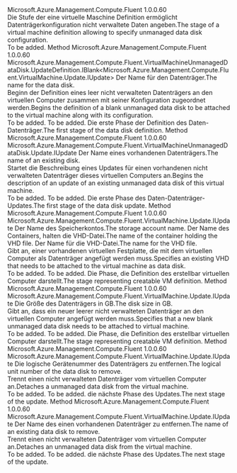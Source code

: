 <Type Name="IWithUnmanagedDataDisk" FullName="Microsoft.Azure.Management.Compute.Fluent.VirtualMachine.Update.IWithUnmanagedDataDisk">
  <TypeSignature Language="C#" Value="public interface IWithUnmanagedDataDisk" />
  <TypeSignature Language="ILAsm" Value=".class public interface auto ansi abstract IWithUnmanagedDataDisk" />
  <TypeSignature Language="DocId" Value="T:Microsoft.Azure.Management.Compute.Fluent.VirtualMachine.Update.IWithUnmanagedDataDisk" />
  <TypeSignature Language="VB.NET" Value="Public Interface IWithUnmanagedDataDisk" />
  <TypeSignature Language="F#" Value="type IWithUnmanagedDataDisk = interface" />
  <AssemblyInfo>
    <AssemblyName>Microsoft.Azure.Management.Compute.Fluent</AssemblyName>
    <AssemblyVersion>1.0.0.60</AssemblyVersion>
  </AssemblyInfo>
  <Interfaces />
  <Docs>
    <summary>
            <span data-ttu-id="d975c-101">Die Stufe der eine virtuelle Maschine Definition ermöglicht Datenträgerkonfiguration nicht verwaltete Daten angeben.</span><span class="sxs-lookup"><span data-stu-id="d975c-101">The stage of a virtual machine definition allowing to specify unmanaged data disk configuration.</span></span>
            </summary>
    <remarks>To be added.</remarks>
  </Docs>
  <Members>
    <Member MemberName="DefineUnmanagedDataDisk">
      <MemberSignature Language="C#" Value="public Microsoft.Azure.Management.Compute.Fluent.VirtualMachineUnmanagedDataDisk.UpdateDefinition.IBlank&lt;Microsoft.Azure.Management.Compute.Fluent.VirtualMachine.Update.IUpdate&gt; DefineUnmanagedDataDisk (string name);" />
      <MemberSignature Language="ILAsm" Value=".method public hidebysig newslot virtual instance class Microsoft.Azure.Management.Compute.Fluent.VirtualMachineUnmanagedDataDisk.UpdateDefinition.IBlank`1&lt;class Microsoft.Azure.Management.Compute.Fluent.VirtualMachine.Update.IUpdate&gt; DefineUnmanagedDataDisk(string name) cil managed" />
      <MemberSignature Language="DocId" Value="M:Microsoft.Azure.Management.Compute.Fluent.VirtualMachine.Update.IWithUnmanagedDataDisk.DefineUnmanagedDataDisk(System.String)" />
      <MemberSignature Language="VB.NET" Value="Public Function DefineUnmanagedDataDisk (name As String) As IBlank(Of IUpdate)" />
      <MemberSignature Language="F#" Value="abstract member DefineUnmanagedDataDisk : string -&gt; Microsoft.Azure.Management.Compute.Fluent.VirtualMachineUnmanagedDataDisk.UpdateDefinition.IBlank&lt;Microsoft.Azure.Management.Compute.Fluent.VirtualMachine.Update.IUpdate&gt;" Usage="iWithUnmanagedDataDisk.DefineUnmanagedDataDisk name" />
      <MemberType>Method</MemberType>
      <AssemblyInfo>
        <AssemblyName>Microsoft.Azure.Management.Compute.Fluent</AssemblyName>
        <AssemblyVersion>1.0.0.60</AssemblyVersion>
      </AssemblyInfo>
      <ReturnValue>
        <ReturnType>Microsoft.Azure.Management.Compute.Fluent.VirtualMachineUnmanagedDataDisk.UpdateDefinition.IBlank&lt;Microsoft.Azure.Management.Compute.Fluent.VirtualMachine.Update.IUpdate&gt;</ReturnType>
      </ReturnValue>
      <Parameters>
        <Parameter Name="name" Type="System.String" />
      </Parameters>
      <Docs>
        <param name="name"><span data-ttu-id="d975c-102">Der Name für den Datenträger.</span><span class="sxs-lookup"><span data-stu-id="d975c-102">The name for the data disk.</span></span></param>
        <summary>
            <span data-ttu-id="d975c-103">Beginn der Definition eines leer nicht verwalteten Datenträgers an den virtuellen Computer zusammen mit seiner Konfiguration zugeordnet werden.</span><span class="sxs-lookup"><span data-stu-id="d975c-103">Begins the definition of a blank unmanaged data disk to be attached to the virtual machine along with its configuration.</span></span>
            </summary>
        <returns>To be added.</returns>
        <remarks>To be added.</remarks>
        <return><span data-ttu-id="d975c-104">Die erste Phase der Definition des Daten-Datenträger.</span><span class="sxs-lookup"><span data-stu-id="d975c-104">The first stage of the data disk definition.</span></span></return>
      </Docs>
    </Member>
    <Member MemberName="UpdateUnmanagedDataDisk">
      <MemberSignature Language="C#" Value="public Microsoft.Azure.Management.Compute.Fluent.VirtualMachineUnmanagedDataDisk.Update.IUpdate UpdateUnmanagedDataDisk (string name);" />
      <MemberSignature Language="ILAsm" Value=".method public hidebysig newslot virtual instance class Microsoft.Azure.Management.Compute.Fluent.VirtualMachineUnmanagedDataDisk.Update.IUpdate UpdateUnmanagedDataDisk(string name) cil managed" />
      <MemberSignature Language="DocId" Value="M:Microsoft.Azure.Management.Compute.Fluent.VirtualMachine.Update.IWithUnmanagedDataDisk.UpdateUnmanagedDataDisk(System.String)" />
      <MemberSignature Language="VB.NET" Value="Public Function UpdateUnmanagedDataDisk (name As String) As IUpdate" />
      <MemberSignature Language="F#" Value="abstract member UpdateUnmanagedDataDisk : string -&gt; Microsoft.Azure.Management.Compute.Fluent.VirtualMachineUnmanagedDataDisk.Update.IUpdate" Usage="iWithUnmanagedDataDisk.UpdateUnmanagedDataDisk name" />
      <MemberType>Method</MemberType>
      <AssemblyInfo>
        <AssemblyName>Microsoft.Azure.Management.Compute.Fluent</AssemblyName>
        <AssemblyVersion>1.0.0.60</AssemblyVersion>
      </AssemblyInfo>
      <ReturnValue>
        <ReturnType>Microsoft.Azure.Management.Compute.Fluent.VirtualMachineUnmanagedDataDisk.Update.IUpdate</ReturnType>
      </ReturnValue>
      <Parameters>
        <Parameter Name="name" Type="System.String" />
      </Parameters>
      <Docs>
        <param name="name"><span data-ttu-id="d975c-105">Der Name eines vorhandenen Datenträgers.</span><span class="sxs-lookup"><span data-stu-id="d975c-105">The name of an existing disk.</span></span></param>
        <summary>
            <span data-ttu-id="d975c-106">Startet die Beschreibung eines Updates für einen vorhandenen nicht verwalteten Datenträger dieses virtuellen Computers an.</span><span class="sxs-lookup"><span data-stu-id="d975c-106">Begins the description of an update of an existing unmanaged data disk of this virtual machine.</span></span>
            </summary>
        <returns>To be added.</returns>
        <remarks>To be added.</remarks>
        <return><span data-ttu-id="d975c-107">Die erste Phase des Daten-Datenträger-Updates.</span><span class="sxs-lookup"><span data-stu-id="d975c-107">The first stage of the data disk update.</span></span></return>
      </Docs>
    </Member>
    <Member MemberName="WithExistingUnmanagedDataDisk">
      <MemberSignature Language="C#" Value="public Microsoft.Azure.Management.Compute.Fluent.VirtualMachine.Update.IUpdate WithExistingUnmanagedDataDisk (string storageAccountName, string containerName, string vhdName);" />
      <MemberSignature Language="ILAsm" Value=".method public hidebysig newslot virtual instance class Microsoft.Azure.Management.Compute.Fluent.VirtualMachine.Update.IUpdate WithExistingUnmanagedDataDisk(string storageAccountName, string containerName, string vhdName) cil managed" />
      <MemberSignature Language="DocId" Value="M:Microsoft.Azure.Management.Compute.Fluent.VirtualMachine.Update.IWithUnmanagedDataDisk.WithExistingUnmanagedDataDisk(System.String,System.String,System.String)" />
      <MemberSignature Language="VB.NET" Value="Public Function WithExistingUnmanagedDataDisk (storageAccountName As String, containerName As String, vhdName As String) As IUpdate" />
      <MemberSignature Language="F#" Value="abstract member WithExistingUnmanagedDataDisk : string * string * string -&gt; Microsoft.Azure.Management.Compute.Fluent.VirtualMachine.Update.IUpdate" Usage="iWithUnmanagedDataDisk.WithExistingUnmanagedDataDisk (storageAccountName, containerName, vhdName)" />
      <MemberType>Method</MemberType>
      <AssemblyInfo>
        <AssemblyName>Microsoft.Azure.Management.Compute.Fluent</AssemblyName>
        <AssemblyVersion>1.0.0.60</AssemblyVersion>
      </AssemblyInfo>
      <ReturnValue>
        <ReturnType>Microsoft.Azure.Management.Compute.Fluent.VirtualMachine.Update.IUpdate</ReturnType>
      </ReturnValue>
      <Parameters>
        <Parameter Name="storageAccountName" Type="System.String" />
        <Parameter Name="containerName" Type="System.String" />
        <Parameter Name="vhdName" Type="System.String" />
      </Parameters>
      <Docs>
        <param name="storageAccountName"><span data-ttu-id="d975c-108">Der Name des Speicherkontos.</span><span class="sxs-lookup"><span data-stu-id="d975c-108">The storage account name.</span></span></param>
        <param name="containerName"><span data-ttu-id="d975c-109">Der Name des Containers, halten die VHD-Datei.</span><span class="sxs-lookup"><span data-stu-id="d975c-109">The name of the container holding the VHD file.</span></span></param>
        <param name="vhdName"><span data-ttu-id="d975c-110">Der Name für die VHD-Datei.</span><span class="sxs-lookup"><span data-stu-id="d975c-110">The name for the VHD file.</span></span></param>
        <summary>
            <span data-ttu-id="d975c-111">Gibt an, einer vorhandenen virtuellen Festplatte, die mit dem virtuellen Computer als Datenträger angefügt werden muss.</span><span class="sxs-lookup"><span data-stu-id="d975c-111">Specifies an existing VHD that needs to be attached to the virtual machine as data disk.</span></span>
            </summary>
        <returns>To be added.</returns>
        <remarks>To be added.</remarks>
        <return><span data-ttu-id="d975c-112">Die Phase, die Definition des erstellbar virtuellen Computer darstellt.</span><span class="sxs-lookup"><span data-stu-id="d975c-112">The stage representing creatable VM definition.</span></span></return>
      </Docs>
    </Member>
    <Member MemberName="WithNewUnmanagedDataDisk">
      <MemberSignature Language="C#" Value="public Microsoft.Azure.Management.Compute.Fluent.VirtualMachine.Update.IUpdate WithNewUnmanagedDataDisk (int sizeInGB);" />
      <MemberSignature Language="ILAsm" Value=".method public hidebysig newslot virtual instance class Microsoft.Azure.Management.Compute.Fluent.VirtualMachine.Update.IUpdate WithNewUnmanagedDataDisk(int32 sizeInGB) cil managed" />
      <MemberSignature Language="DocId" Value="M:Microsoft.Azure.Management.Compute.Fluent.VirtualMachine.Update.IWithUnmanagedDataDisk.WithNewUnmanagedDataDisk(System.Int32)" />
      <MemberSignature Language="VB.NET" Value="Public Function WithNewUnmanagedDataDisk (sizeInGB As Integer) As IUpdate" />
      <MemberSignature Language="F#" Value="abstract member WithNewUnmanagedDataDisk : int -&gt; Microsoft.Azure.Management.Compute.Fluent.VirtualMachine.Update.IUpdate" Usage="iWithUnmanagedDataDisk.WithNewUnmanagedDataDisk sizeInGB" />
      <MemberType>Method</MemberType>
      <AssemblyInfo>
        <AssemblyName>Microsoft.Azure.Management.Compute.Fluent</AssemblyName>
        <AssemblyVersion>1.0.0.60</AssemblyVersion>
      </AssemblyInfo>
      <ReturnValue>
        <ReturnType>Microsoft.Azure.Management.Compute.Fluent.VirtualMachine.Update.IUpdate</ReturnType>
      </ReturnValue>
      <Parameters>
        <Parameter Name="sizeInGB" Type="System.Int32" />
      </Parameters>
      <Docs>
        <param name="sizeInGB"><span data-ttu-id="d975c-113">Die Größe des Datenträgers in GB.</span><span class="sxs-lookup"><span data-stu-id="d975c-113">The disk size in GB.</span></span></param>
        <summary>
            <span data-ttu-id="d975c-114">Gibt an, dass ein neuer leerer nicht verwalteten Datenträger an den virtuellen Computer angefügt werden muss.</span><span class="sxs-lookup"><span data-stu-id="d975c-114">Specifies that a new blank unmanaged data disk needs to be attached to virtual machine.</span></span>
            </summary>
        <returns>To be added.</returns>
        <remarks>To be added.</remarks>
        <return><span data-ttu-id="d975c-115">Die Phase, die Definition des erstellbar virtuellen Computer darstellt.</span><span class="sxs-lookup"><span data-stu-id="d975c-115">The stage representing creatable VM definition.</span></span></return>
      </Docs>
    </Member>
    <Member MemberName="WithoutUnmanagedDataDisk">
      <MemberSignature Language="C#" Value="public Microsoft.Azure.Management.Compute.Fluent.VirtualMachine.Update.IUpdate WithoutUnmanagedDataDisk (int lun);" />
      <MemberSignature Language="ILAsm" Value=".method public hidebysig newslot virtual instance class Microsoft.Azure.Management.Compute.Fluent.VirtualMachine.Update.IUpdate WithoutUnmanagedDataDisk(int32 lun) cil managed" />
      <MemberSignature Language="DocId" Value="M:Microsoft.Azure.Management.Compute.Fluent.VirtualMachine.Update.IWithUnmanagedDataDisk.WithoutUnmanagedDataDisk(System.Int32)" />
      <MemberSignature Language="VB.NET" Value="Public Function WithoutUnmanagedDataDisk (lun As Integer) As IUpdate" />
      <MemberSignature Language="F#" Value="abstract member WithoutUnmanagedDataDisk : int -&gt; Microsoft.Azure.Management.Compute.Fluent.VirtualMachine.Update.IUpdate" Usage="iWithUnmanagedDataDisk.WithoutUnmanagedDataDisk lun" />
      <MemberType>Method</MemberType>
      <AssemblyInfo>
        <AssemblyName>Microsoft.Azure.Management.Compute.Fluent</AssemblyName>
        <AssemblyVersion>1.0.0.60</AssemblyVersion>
      </AssemblyInfo>
      <ReturnValue>
        <ReturnType>Microsoft.Azure.Management.Compute.Fluent.VirtualMachine.Update.IUpdate</ReturnType>
      </ReturnValue>
      <Parameters>
        <Parameter Name="lun" Type="System.Int32" />
      </Parameters>
      <Docs>
        <param name="lun"><span data-ttu-id="d975c-116">Die logische Gerätenummer des Datenträgers zu entfernen.</span><span class="sxs-lookup"><span data-stu-id="d975c-116">The logical unit number of the data disk to remove.</span></span></param>
        <summary>
            <span data-ttu-id="d975c-117">Trennt einen nicht verwalteten Datenträger vom virtuellen Computer an.</span><span class="sxs-lookup"><span data-stu-id="d975c-117">Detaches a unmanaged data disk from the virtual machine.</span></span>
            </summary>
        <returns>To be added.</returns>
        <remarks>To be added.</remarks>
        <return><span data-ttu-id="d975c-118">die nächste Phase des Updates.</span><span class="sxs-lookup"><span data-stu-id="d975c-118">The next stage of the update.</span></span></return>
      </Docs>
    </Member>
    <Member MemberName="WithoutUnmanagedDataDisk">
      <MemberSignature Language="C#" Value="public Microsoft.Azure.Management.Compute.Fluent.VirtualMachine.Update.IUpdate WithoutUnmanagedDataDisk (string name);" />
      <MemberSignature Language="ILAsm" Value=".method public hidebysig newslot virtual instance class Microsoft.Azure.Management.Compute.Fluent.VirtualMachine.Update.IUpdate WithoutUnmanagedDataDisk(string name) cil managed" />
      <MemberSignature Language="DocId" Value="M:Microsoft.Azure.Management.Compute.Fluent.VirtualMachine.Update.IWithUnmanagedDataDisk.WithoutUnmanagedDataDisk(System.String)" />
      <MemberSignature Language="VB.NET" Value="Public Function WithoutUnmanagedDataDisk (name As String) As IUpdate" />
      <MemberSignature Language="F#" Value="abstract member WithoutUnmanagedDataDisk : string -&gt; Microsoft.Azure.Management.Compute.Fluent.VirtualMachine.Update.IUpdate" Usage="iWithUnmanagedDataDisk.WithoutUnmanagedDataDisk name" />
      <MemberType>Method</MemberType>
      <AssemblyInfo>
        <AssemblyName>Microsoft.Azure.Management.Compute.Fluent</AssemblyName>
        <AssemblyVersion>1.0.0.60</AssemblyVersion>
      </AssemblyInfo>
      <ReturnValue>
        <ReturnType>Microsoft.Azure.Management.Compute.Fluent.VirtualMachine.Update.IUpdate</ReturnType>
      </ReturnValue>
      <Parameters>
        <Parameter Name="name" Type="System.String" />
      </Parameters>
      <Docs>
        <param name="name"><span data-ttu-id="d975c-119">Der Name des einen vorhandenen Datenträger zu entfernen.</span><span class="sxs-lookup"><span data-stu-id="d975c-119">The name of an existing data disk to remove.</span></span></param>
        <summary>
            <span data-ttu-id="d975c-120">Trennt einen nicht verwalteten Datenträger vom virtuellen Computer an.</span><span class="sxs-lookup"><span data-stu-id="d975c-120">Detaches an unmanaged data disk from the virtual machine.</span></span>
            </summary>
        <returns>To be added.</returns>
        <remarks>To be added.</remarks>
        <return><span data-ttu-id="d975c-121">die nächste Phase des Updates.</span><span class="sxs-lookup"><span data-stu-id="d975c-121">The next stage of the update.</span></span></return>
      </Docs>
    </Member>
  </Members>
</Type>